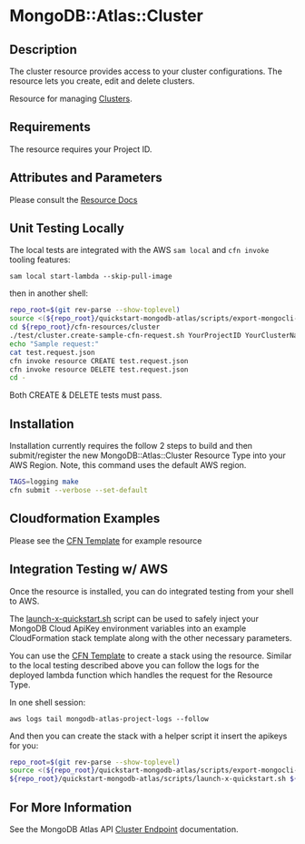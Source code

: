 # MongoDB::Atlas::Cluster

## Description
The cluster resource provides access to your cluster configurations. The resource lets you create, edit and delete clusters.

Resource for managing [Clusters](https://www.mongodb.com/docs/atlas/reference/api-resources-spec/v2/#tag/Clusters).

## Requirements

The resource requires your Project ID.

## Attributes and Parameters

Please consult the [Resource Docs](docs/README.md)

## Unit Testing Locally

The local tests are integrated with the AWS `sam local` and `cfn invoke` tooling features:

```
sam local start-lambda --skip-pull-image
```
then in another shell:
```bash
repo_root=$(git rev-parse --show-toplevel)
source <(${repo_root}/quickstart-mongodb-atlas/scripts/export-mongocli-config.py)
cd ${repo_root}/cfn-resources/cluster
./test/cluster.create-sample-cfn-request.sh YourProjectID YourClusterName > test.request.json 
echo "Sample request:"
cat test.request.json
cfn invoke resource CREATE test.request.json 
cfn invoke resource DELETE test.request.json 
cd -
```

Both CREATE & DELETE tests must pass.

## Installation

Installation currently requires the follow 2 steps to build and then submit/register the 
new MongoDB::Atlas::Cluster Resource Type into your AWS Region. Note, this command uses the
default AWS region.

```bash
TAGS=logging make
cfn submit --verbose --set-default
```
## Cloudformation Examples

Please see the [CFN Template](test/cluster.sample-cfn-request.json) for example resource

## Integration Testing w/ AWS

Once the resource is installed, you can do integrated testing from your shell to AWS.

The [launch-x-quickstart.sh](../../quickstart-mongodb-atlas/scripts/launch-x-quickstart.sh) script
can be used to safely inject your MongoDB Cloud ApiKey environment variables into an example
CloudFormation stack template along with the other necessary parameters.

You can use the [CFN Template](../../examples/cluster/cluster.json) to create a stack using the resource.
Similar to the local testing described above you can follow the logs for the deployed
lambda function which handles the request for the Resource Type.

In one shell session:
```
aws logs tail mongodb-atlas-project-logs --follow
```

And then you can create the stack with a helper script it insert the apikeys for you:


```bash
repo_root=$(git rev-parse --show-toplevel)
source <(${repo_root}/quickstart-mongodb-atlas/scripts/export-mongocli-config.py)
${repo_root}/quickstart-mongodb-atlas/scripts/launch-x-quickstart.sh ${repo_root}/cfn-resources/cluster/test/cluster.sample-template.yaml SampleCluster-123 ParameterKey=ProjectId,ParameterValue=<YOUR_PROJECT_ID>
```

## For More Information
See the MongoDB Atlas API [Cluster Endpoint](https://www.mongodb.com/docs/atlas/reference/api-resources-spec/#tag/Multi-Cloud-Clusters ) documentation.